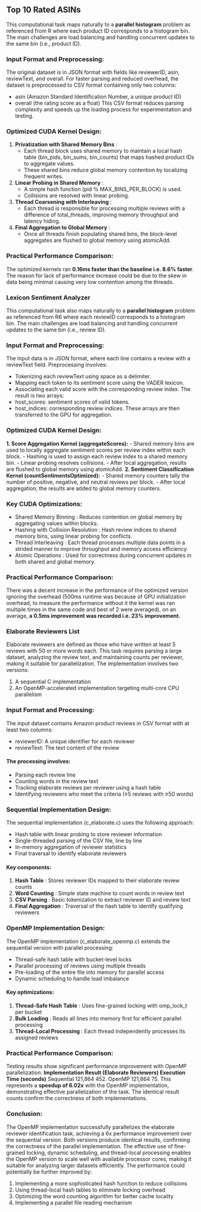 ## Top 10 Rated ASINs

This computational task maps naturally to a **parallel histogram** problem as referenced from R
where each product ID corresponds to a histogram bin. The main challenges are load balancing
and handling concurrent updates to the same bin (i.e., product ID).

### Input Format and Preprocessing:

The original dataset is in JSON format with fields like reviewerID, asin, reviewText, and
overall. For faster parsing and reduced overhead, the dataset is preprocessed to CSV format
containing only two columns:
- asin (Amazon Standard Identification Number, a unique product ID)
- overall (the rating score as a float)
This CSV format reduces parsing complexity and speeds up the loading process for
experimentation and testing.

### Optimized CUDA Kernel Design:

1. **Privatization with Shared Memory Bins** :
    - Each thread block uses shared memory to maintain a local hash table
       (bin_pids, bin_sums, bin_counts) that maps hashed product IDs to
       aggregate values.
    - These shared bins reduce global memory contention by localizing frequent
       writes.
2. **Linear Probing in Shared Memory** :
    - A simple hash function (pid % MAX_BINS_PER_BLOCK) is used.
    - Collisions are resolved with linear probing.
3. **Thread Coarsening with Interleaving** :
    - Each thread is responsible for processing multiple reviews with a difference of
       total_threads, improving memory throughput and latency hiding.
4. **Final Aggregation to Global Memory** :
    - Once all threads finish populating shared bins, the block-level aggregates are
       flushed to global memory using atomicAdd.

### Practical Performance Comparison:

The optimized kernels ran **0.16ms faster than the baseline i.e. 8.6% faster**. The reason for
lack of performance increase could be due to the skew in data being minimal causing very low
contention among the threads.

### Lexicon Sentiment Analyzer

This computational task also maps naturally to a **parallel histogram** problem as referenced
from R6 where each reviewID corresponds to a histogram bin. The main challenges are load
balancing and handling concurrent updates to the same bin (i.e., review ID).

### Input Format and Preprocessing:

The input data is in JSON format, where each line contains a review with a reviewText field.
Preprocessing involves:

- Tokenizing each reviewText using space as a delimiter.
- Mapping each token to its sentiment score using the VADER lexicon.
- Associating each valid score with the corresponding review index.
The result is two arrays:
- host_scores: sentiment scores of valid tokens.
- host_indices: corresponding review indices.
These arrays are then transferred to the GPU for aggregation.

### Optimized CUDA Kernel Design:

**1. Score Aggregation Kernel (aggregateScores):**
    - Shared memory bins are used to locally aggregate sentiment scores per review index
       within each block.
    - Hashing is used to assign each review index to a shared memory bin.
    - Linear probing resolves collisions.
    - After local aggregation, results are flushed to global memory using atomicAdd.
**2. Sentiment Classification Kernel (countSentimentsOptimized):**
    - Shared memory counters tally the number of positive, negative, and neutral reviews per
       block.
    - After local aggregation, the results are added to global memory counters.

### Key CUDA Optimizations:

- Shared Memory Binning : Reduces contention on global memory by aggregating values
within blocks.
- Hashing with Collision Resolution : Hash review indices to shared memory bins, using
linear probing for conflicts.
- Thread Interleaving : Each thread processes multiple data points in a strided manner to
improve throughput and memory access efficiency.
- Atomic Operations : Used for correctness during concurrent updates in both shared and
global memory.

### Practical Performance Comparison:

There was a decent increase in the performance of the optimized version ignoring the overhead
(500ms runtime was because of GPU initialization overhead, to measure the performance
without it the kernel was ran multiple times in the same code and best of 2 were averaged), on
an average, **a 0.5ms improvement was recorded i.e. 23% improvement.**


### Elaborate Reviewers List

Elaborate reviewers are defined as those who have written at least 5 reviews with 50 or more
words each. This task requires parsing a large dataset, analyzing the review text, and
maintaining counts per reviewer, making it suitable for parallelization.
The implementation involves two versions:

1. A sequential C implementation
2. An OpenMP-accelerated implementation targeting multi-core CPU parallelism

### Input Format and Processing:

The input dataset contains Amazon product reviews in CSV format with at least two columns:
- reviewerID: A unique identifier for each reviewer
- reviewText: The text content of the review

#### The processing involves:

- Parsing each review line
- Counting words in the review text
- Tracking elaborate reviews per reviewer using a hash table
- Identifying reviewers who meet the criteria (≥5 reviews with ≥50 words)

### Sequential Implementation Design:

The sequential implementation (c_elaborate.c) uses the following approach:
- Hash table with linear probing to store reviewer information
- Single-threaded parsing of the CSV file, line by line
- In-memory aggregation of reviewer statistics
- Final traversal to identify elaborate reviewers

#### Key components:

1. **Hash Table** : Stores reviewer IDs mapped to their elaborate review counts
2. **Word Counting** : Simple state machine to count words in review text
3. **CSV Parsing** : Basic tokenization to extract reviewer ID and review text
4. **Final Aggregation** : Traversal of the hash table to identify qualifying reviewers

### OpenMP Implementation Design:

The OpenMP implementation (c_elaborate_openmp.c) extends the sequential version with
parallel processing:

- Thread-safe hash table with bucket-level locks
- Parallel processing of reviews using multiple threads
- Pre-loading of the entire file into memory for parallel access
- Dynamic scheduling to handle load imbalance

#### Key optimizations:

1. **Thread-Safe Hash Table** : Uses fine-grained locking with omp_lock_t per bucket
2. **Bulk Loading** : Reads all lines into memory first for efficient parallel processing
3. **Thread-Local Processing** : Each thread independently processes its assigned reviews

### Practical Performance Comparison:

Testing results show significant performance improvement with OpenMP parallelization:
**Implementation Result (Elaborate
Reviewers)
Execution Time
(seconds)**
Sequential 121,864 452.
OpenMP 121,864 75.
This represents a **speedup of 6.02x** with the OpenMP implementation, demonstrating effective
parallelization of the task. The identical result counts confirm the correctness of both
implementations.

### Conclusion:

The OpenMP implementation successfully parallelizes the elaborate reviewer identification task,
achieving a 6x performance improvement over the sequential version. Both versions produce
identical results, confirming the correctness of the parallel implementation. The effective use of
fine-grained locking, dynamic scheduling, and thread-local processing enables the OpenMP
version to scale well with available processor cores, making it suitable for analyzing larger
datasets efficiently.
The performance could potentially be further improved by:

1. Implementing a more sophisticated hash function to reduce collisions
2. Using thread-local hash tables to eliminate locking overhead
3. Optimizing the word counting algorithm for better cache locality
4. Implementing a parallel file reading mechanism


